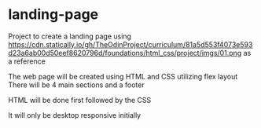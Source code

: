 # landing-page
Project to create a landing page using https://cdn.statically.io/gh/TheOdinProject/curriculum/81a5d553f4073e593d23a6ab00d50eef8620796d/foundations/html_css/project/imgs/01.png
as a reference

The web page will be created using HTML and CSS utilizing flex layout
There will be 4 main sections and a footer

HTML will be done first followed by the CSS

It will only be desktop responsive initially